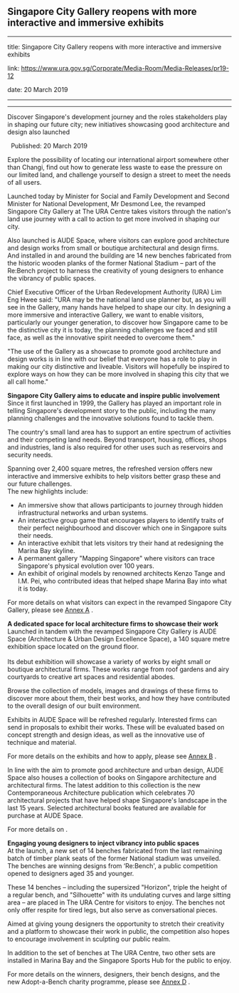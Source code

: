## Singapore City Gallery reopens with more interactive and immersive exhibits
---
title: Singapore City Gallery reopens with more interactive and immersive exhibits

link: https://www.ura.gov.sg/Corporate/Media-Room/Media-Releases/pr19-12

date: 20 March 2019

---

---------------------------------------------------------------------------

Discover Singapore's development journey and the roles stakeholders play in shaping our future city; new initiatives showcasing good architecture and design also launched

  Published: 20 March 2019

Explore the possibility of locating our international airport somewhere other than Changi, find out how to generate less waste to ease the pressure on our limited land, and challenge yourself to design a street to meet the needs of all users.

Launched today by Minister for Social and Family Development and Second Minister for National Development, Mr Desmond Lee, the revamped Singapore City Gallery at The URA Centre takes visitors through the nation's land use journey with a call to action to get more involved in shaping our city.

Also launched is AUDE Space, where visitors can explore good architecture and design works from small or boutique architectural and design firms. And installed in and around the building are 14 new benches fabricated from the historic wooden planks of the former National Stadium – part of the Re:Bench project to harness the creativity of young designers to enhance the vibrancy of public spaces.

Chief Executive Officer of the Urban Redevelopment Authority (URA) Lim Eng Hwee said: "URA may be the national land use planner but, as you will see in the Gallery, many hands have helped to shape our city. In designing a more immersive and interactive Gallery, we want to enable visitors, particularly our younger generation, to discover how Singapore came to be the distinctive city it is today, the planning challenges we faced and still face, as well as the innovative spirit needed to overcome them."

"The use of the Gallery as a showcase to promote good architecture and design works is in line with our belief that everyone has a role to play in making our city distinctive and liveable. Visitors will hopefully be inspired to explore ways on how they can be more involved in shaping this city that we all call home."

**Singapore City Gallery aims to educate and inspire public involvement**  
Since it first launched in 1999, the Gallery has played an important role in telling Singapore's development story to the public, including the many planning challenges and the innovative solutions found to tackle them.

The country's small land area has to support an entire spectrum of activities and their competing land needs. Beyond transport, housing, offices, shops and industries, land is also required for other uses such as reservoirs and security needs.

Spanning over 2,400 square metres, the refreshed version offers new interactive and immersive exhibits to help visitors better grasp these and our future challenges.  
The new highlights include:

-   An immersive show that allows participants to journey through hidden infrastructural networks and urban systems.
-   An interactive group game that encourages players to identify traits of their perfect neighbourhood and discover which one in Singapore suits their needs.
-   An interactive exhibit that lets visitors try their hand at redesigning the Marina Bay skyline.
-   A permanent gallery "Mapping Singapore" where visitors can trace Singapore's physical evolution over 100 years.
-   An exhibit of original models by renowned architects Kenzo Tange and I.M. Pei, who contributed ideas that helped shape Marina Bay into what it is today.

For more details on what visitors can expect in the revamped Singapore City Gallery, please see [Annex A](https://www.ura.gov.sg/-/media/Corporate/Media-Room/2019/Mar/pr19-12a.pdf) .

**A dedicated space for local architecture firms to showcase their work**  
Launched in tandem with the revamped Singapore City Gallery is AUDE Space (Architecture & Urban Design Excellence Space), a 140 square metre exhibition space located on the ground floor.  
              
Its debut exhibition will showcase a variety of works by eight small or boutique architectural firms. These works range from roof gardens and airy courtyards to creative art spaces and residential abodes.

Browse the collection of models, images and drawings of these firms to discover more about them, their best works, and how they have contributed to the overall design of our built environment.

Exhibits in AUDE Space will be refreshed regularly. Interested firms can send in proposals to exhibit their works. These will be evaluated based on concept strength and design ideas, as well as the innovative use of technique and material.

For more details on the exhibits and how to apply, please see [Annex B](https://www.ura.gov.sg/-/media/Corporate/Media-Room/2019/Mar/pr19-12b.pdf) .

In line with the aim to promote good architecture and urban design, AUDE Space also houses a collection of books on Singapore architecture and architectural firms. The latest addition to this collection is the new Contemporaneous Architecture publication which celebrates 70 architectural projects that have helped shape Singapore's landscape in the last 15 years. Selected architectural books featured are available for purchase at AUDE Space.

For more details on .

**Engaging young designers to inject vibrancy into public spaces**  
At the launch, a new set of 14 benches fabricated from the last remaining batch of timber plank seats of the former National stadium was unveiled. The benches are winning designs from ‘Re:Bench', a public competition opened to designers aged 35 and younger.

These 14 benches – including the supersized "Horizon", triple the height of a regular bench, and "Silhouette" with its undulating curves and large sitting area – are placed in The URA Centre for visitors to enjoy. The benches not only offer respite for tired legs, but also serve as conversational pieces.

Aimed at giving young designers the opportunity to stretch their creativity and a platform to showcase their work in public, the competition also hopes to encourage involvement in sculpting our public realm.

In addition to the set of benches at The URA Centre, two other sets are installed in Marina Bay and the Singapore Sports Hub for the public to enjoy.

For more details on the winners, designers, their bench designs, and the new Adopt-a-Bench charity programme, please see [Annex D](https://www.ura.gov.sg/-/media/Corporate/Media-Room/2019/Mar/pr19-12d.pdf) .